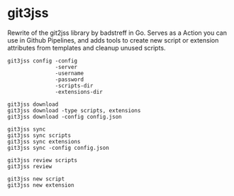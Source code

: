# git3jss
Rewrite of the git2jss library by badstreff in Go. Serves as a Action you can use in Github Pipelines, and adds tools to create new script or extension attributes from templates and cleanup unused scripts. 

```
git3jss config -config 
               -server 
               -username 
               -password 
               -scripts-dir 
               -extensions-dir

git3jss download 
git3jss download -type scripts, extensions
git3jss download -config config.json

git3jss sync
git3jss sync scripts
git3jss sync extensions
git3jss sync -config config.json

git3jss review scripts
git3jss review 

git3jss new script
git3jss new extension
```
